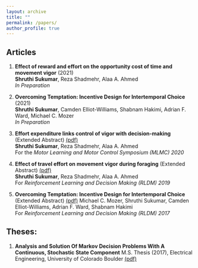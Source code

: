 ```yaml
---
layout: archive
title: ""
permalink: /papers/
author_profile: true
---
```


<!-- ## Commentaries and reviews:

1. **Walking: How visual exploration informs step choice** (2021)\
Shruthi Sukumar, Alaa A. Ahmed\
Current Biology Dispatch; doi:  -->

## Articles

1. **Effect of reward and effort on the opportunity cost of time and movement vigor** (2021)\
 __Shruthi Sukumar__, Reza Shadmehr, Alaa A. Ahmed\
*In Preparation*

2. **Overcoming Temptation: Incentive Design for Intertemporal Choice** (2021)\
 __Shruthi Sukumar__, Camden Elliot-Williams, Shabnam Hakimi, Adrian F. Ward, Michael C. Mozer\
*In Preparation*

3. **Effort expenditure links control of vigor with decision-making** (Extended Abstract) [(pdf)](http://ssukumar.github.io/files/MLMC_abstract_final.pdf)\
 __Shruthi Sukumar__, Reza Shadmehr, Alaa A. Ahmed\
 For the *Motor Learning and Motor Control Symposium (MLMC) 2020*

4. **Effect of travel effort on movement vigor during foraging** (Extended Abstract) [(pdf)](http://ssukumar.github.io/files/rldm_abstract.pdf)\
__Shruthi Sukumar__, Reza Shadmehr, Alaa A. Ahmed\
For *Reinforcement Learning and Decision Making (RLDM) 2019*

5. **Overcoming Temptation: Incentive Design for Intertemporal Choice** (Extended Abstract) [(pdf)](http://ssukumar.github.io/files/rldm_2017.pdf)
Michael C. Mozer, Shruthi Sukumar, Camden Elliot-Williams, Adrian F. Ward, Shabnam Hakimi\
For *Reinforcement Learning and Decision Making (RLDM) 2017*


## Theses:

1. **Analysis and Solution Of Markov Decision Problems With A Continuous, Stochastic State Component** M.S. Thesis (2017), Electrical Engineering, University of Colorado Boulder [(pdf)](http://ssukumar.github.io/files/MS_thesis.pdf)
